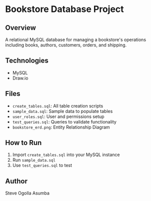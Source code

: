 # Bookstore Database Project

## Overview
A relational MySQL database for managing a bookstore's operations including books, authors, customers, orders, and shipping.

## Technologies
- MySQL
- Draw.io

## Files
- `create_tables.sql`: All table creation scripts
- `sample_data.sql`: Sample data to populate tables
- `user_roles.sql`: User and permissions setup
- `test_queries.sql`: Queries to validate functionality
- `bookstore_erd.png`: Entity Relationship Diagram

## How to Run
1. Import `create_tables.sql` into your MySQL instance
2. Run `sample_data.sql`
3. Use `test_queries.sql` to test

## Author
Steve Ogolla Asumba
